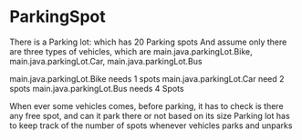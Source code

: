 # ParkingSpot
There is a Parking lot: which has 20 Parking spots
And assume only there are three types of vehicles, which are main.java.parkingLot.Bike, main.java.parkingLot.Car, main.java.parkingLot.Bus

main.java.parkingLot.Bike needs 1 spots
main.java.parkingLot.Car need 2 spots
main.java.parkingLot.Bus needs 4 Spots

When ever some vehicles comes, before parking, it has to check is there any free spot, and can it park there or not based on its size
Parking lot has to keep track of the number of spots whenever vehicles parks and unparks
